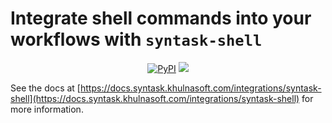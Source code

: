 # Integrate shell commands into your workflows with `syntask-shell`

<p align="center">
    <a href="https://pypi.python.org/pypi/syntask-shell/" alt="PyPI version">
        <img alt="PyPI" src="https://img.shields.io/pypi/v/syntask-shell?color=0052FF&labelColor=090422"></a>
    <a href="https://pepy.tech/badge/syntask-shell/" alt="Downloads">
        <img src="https://img.shields.io/pypi/dm/syntask-shell?color=0052FF&labelColor=090422" /></a>
</p>

See the docs at [https://docs.syntask.khulnasoft.com/integrations/syntask-shell](https://docs.syntask.khulnasoft.com/integrations/syntask-shell) for more information.
